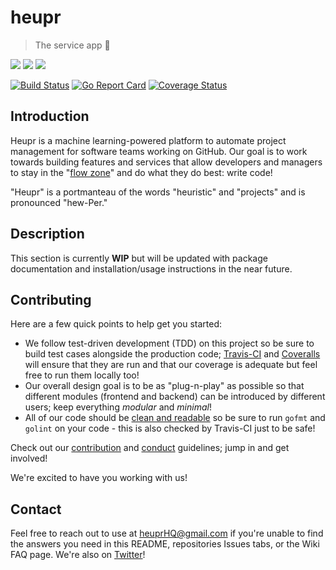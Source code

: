 # heupr

> The service app :wrench:

<img src="https://img.shields.io/badge/solve-problems-blue.svg"> <img src="https://img.shields.io/badge/be-creative-yellow.svg"> <img src="https://img.shields.io/badge/have-fun-red.svg">

[![Build Status](https://travis-ci.org/heupr/heupr.svg?branch=master)](https://travis-ci.org/heupr/heupr) [![Go Report Card](https://goreportcard.com/badge/github.com/heupr/heupr)](https://goreportcard.com/report/github.com/heupr/heupr) [![Coverage Status](https://coveralls.io/repos/github/heupr/heupr/badge.svg?branch=master)](https://coveralls.io/github/heupr/heupr?branch=master)

## Introduction

Heupr is a machine learning-powered platform to automate project management for software teams working on GitHub. Our goal is to work towards building features and services that allow developers and managers to stay in the "[flow zone](https://firstround.com/review/track-and-facilitate-your-engineers-flow-states-in-this-simple-way/)" and do what they do best: write code!

"Heupr" is a portmanteau of the words "heuristic" and "projects" and is pronounced "hew-Per."

## Description

This section is currently **WIP** but will be updated with package documentation and installation/usage instructions in the near future.

## Contributing

Here are a few quick points to help get you started:

- We follow test-driven development (TDD) on this project so be sure to build test cases alongside the production code; [Travis-CI](https://travis-ci.org/heupr/heupr) and [Coveralls](https://coveralls.io/github/heupr/heupr) will ensure that they are run and that our coverage is adequate but feel free to run them locally too!
- Our overall design goal is to be as "plug-n-play" as possible so that different modules (frontend and backend) can be introduced by different users; keep everything _modular_ and _minimal_!
- All of our code should be [clean and readable](https://blog.golang.org/go-fmt-your-code) so be sure to run `gofmt` and `golint` on your code - this is also checked by Travis-CI just to be safe!

Check out our [contribution](https://github.com/heupr/heupr/blob/master/.github/CONTRIBUTING.md) and [conduct](https://github.com/heupr/heupr/blob/master/.github/CODE_OF_CONDUCT.md) guidelines; jump in and get involved!  

We're excited to have you working with us!  

## Contact

Feel free to reach out to use at heuprHQ@gmail.com if you're unable to find the answers you need in this README, repositories Issues tabs, or the Wiki FAQ page. We're also on [Twitter](https://twitter.com/heuprHQ)!
